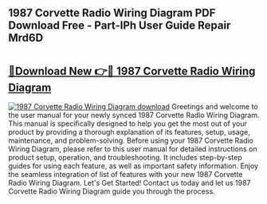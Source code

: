 ## 1987 Corvette Radio Wiring Diagram PDF Download Free - Part-IPh User Guide Repair Mrd6D

# <h2><a href="http://dfjjfov.blite.top/?on=1987+Corvette+Radio+Wiring+Diagram">🔗Download New 👉🔴 1987 Corvette Radio Wiring Diagram</a></h2>

[![1987 Corvette Radio Wiring Diagram download](https://i.imgur.com/lujVjoI.png)](http://dfjjfov.blite.top/?on=1987+Corvette+Radio+Wiring+Diagram)
Greetings and welcome to the user manual for your newly synced 1987 Corvette Radio Wiring Diagram. This manual is specifically designed to help you get the most out of your product by providing a thorough explanation of its features, setup, usage, maintenance, and problem-solving. Before using your 1987 Corvette Radio Wiring Diagram, please refer to this user manual for detailed instructions on product setup, operation, and troubleshooting. It includes step-by-step guides for using each feature, as well as important safety information. Enjoy the seamless integration of list of features with your new 1987 Corvette Radio Wiring Diagram. Let's Get Started! Contact us today and let us 1987 Corvette Radio Wiring Diagram guide you through the process.
